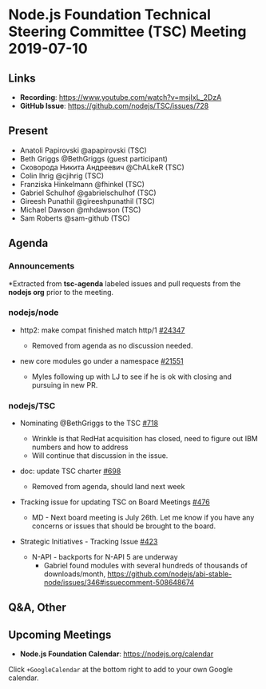 # Node.js Foundation Technical Steering Committee (TSC) Meeting 2019-07-10

## Links

* **Recording**:  <https://www.youtube.com/watch?v=msjIxL_2DzA>
* **GitHub Issue**: <https://github.com/nodejs/TSC/issues/728>

## Present

* Anatoli Papirovski @apapirovski (TSC)
* Beth Griggs @BethGriggs (guest participant)
* Сковорода Никита Андреевич @ChALkeR (TSC)
* Colin Ihrig @cjihrig (TSC)
* Franziska Hinkelmann @fhinkel (TSC)
* Gabriel Schulhof @gabrielschulhof (TSC)
* Gireesh Punathil @gireeshpunathil (TSC)
* Michael Dawson @mhdawson (TSC)
* Sam Roberts @sam-github (TSC)

## Agenda

### Announcements

\*Extracted from **tsc-agenda** labeled issues and pull requests from the **nodejs org** prior to the meeting.

### nodejs/node

* http2: make compat finished match http/1 [#24347](https://github.com/nodejs/node/pull/24347)
  * Removed from agenda as no discussion needed.

* new core modules go under a namespace
  [#21551](https://github.com/nodejs/node/pull/21551)
  * Myles following up with LJ to see if he is ok with closing and pursuing in new
    PR.

### nodejs/TSC

* Nominating @BethGriggs to the TSC [#718](https://github.com/nodejs/TSC/issues/718)
  * Wrinkle is that RedHat acquisition has closed, need to figure out IBM numbers
    and how to address
  * Will continue that discussion in the issue.

* doc: update TSC charter [#698](https://github.com/nodejs/TSC/pull/698)
  * Removed from agenda, should land next week

* Tracking issue for updating TSC on Board Meetings [#476](https://github.com/nodejs/TSC/issues/476)
  * MD - Next board meeting is July 26th. Let me know if you have any concerns or
    issues that should be brought to the board.

* Strategic Initiatives - Tracking Issue [#423](https://github.com/nodejs/TSC/issues/423)
  * N-API - backports for N-API 5 are underway
    * Gabriel found modules with several hundreds of thousands of downloads/month,
      <https://github.com/nodejs/abi-stable-node/issues/346#issuecomment-508648674>

## Q\&A, Other

## Upcoming Meetings

* **Node.js Foundation Calendar**: <https://nodejs.org/calendar>

Click `+GoogleCalendar` at the bottom right to add to your own Google calendar.
